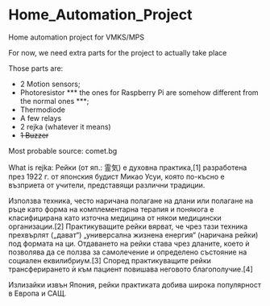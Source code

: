 # Home_Automation_Project #
Home automation project for VMKS/MPS

For now, we need extra parts for the project to actually take place

Those parts are:

* 2 Motion sensors;
* Photoresistor *** the ones for Raspberry Pi are somehow different from the normal ones ***;
* Thermodiode
* A few relays
* 2 rejka (whatever it means)
* ~~1 Buzzer~~

Most probable source:
comet.bg

What is rejka:
	Рейки (от яп.: 霊気) е духовна практика,[1] разработена през 1922 г. от японския будист Микао Усуи, която по-късно е възприета от учители, представящи различни традиции.

Използва техника, често наричана полагане на длани или полагане на ръце като форма на комплементарна терапия и понякога е класифицирана като източна медицина от някои медицински организации.[2] Практикуващите рейки вярват, че чрез тази техника прехвърлят („дават“) „универсална жизнена енергия“ (наричана рейки) под формата на ци. Отдаването на рейки става чрез дланите, което ѝ позволява да се ползва за самолечение и определено състояние на социален еквилибриум.[3] Според практикуващите рейки трансферирането ѝ към пациент повишава неговото благополучие.[4]

Излизайки извън Япония, рейки практиката добива широка популярност в Европа и САЩ.
